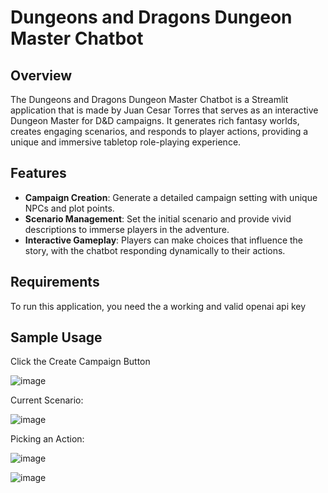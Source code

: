 # Dungeons and Dragons Dungeon Master Chatbot

## Overview
The Dungeons and Dragons Dungeon Master Chatbot is a Streamlit application that is made by Juan Cesar Torres that serves as an interactive Dungeon Master for D&D campaigns. It generates rich fantasy worlds, creates engaging scenarios, and responds to player actions, providing a unique and immersive tabletop role-playing experience.

## Features
- **Campaign Creation**: Generate a detailed campaign setting with unique NPCs and plot points.
- **Scenario Management**: Set the initial scenario and provide vivid descriptions to immerse players in the adventure.
- **Interactive Gameplay**: Players can make choices that influence the story, with the chatbot responding dynamically to their actions.

## Requirements
To run this application, you need the a working and valid openai api key

## Sample Usage

Click the Create Campaign Button

![image](https://github.com/user-attachments/assets/31ab175f-fb04-4c38-b5c5-20c9d8a206f0)

Current Scenario:

![image](https://github.com/user-attachments/assets/7427c231-daa9-421e-88b4-332c398c288d)

Picking an Action:

![image](https://github.com/user-attachments/assets/864eb3d6-8789-4041-9695-8fdd0f594bab)

![image](https://github.com/user-attachments/assets/2fece6d3-7aa1-4167-9fcb-6c31622ade01)
